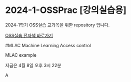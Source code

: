 # 2024-1-OSSPrac [강의실습용]

2024-1학기 OSS실습 교과목을 위한 repository 입니다.

[OSS실습 전자책 바로가기](https://wikidocs.net/book/13835)

#MLAC
Machine Learning Access control

MLAC example

지금은 4월 8일 오후 3시 22분

A  